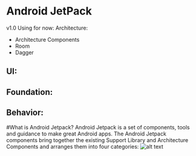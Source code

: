 # Android JetPack

v1.0
Using for now:
Architecture:
- Architecture Components
- Room
- Dagger

UI:
-

Foundation:
-

Behavior:
-

#What is Android Jetpack?
Android Jetpack is a set of components, tools and guidance to make great Android apps. The Android Jetpack components bring together the existing Support Library and Architecture Components and arranges them into four categories:
![alt text](https://cdn-images-1.medium.com/max/800/1*FB931aBGoALv3OLY5LSRGg.png)
